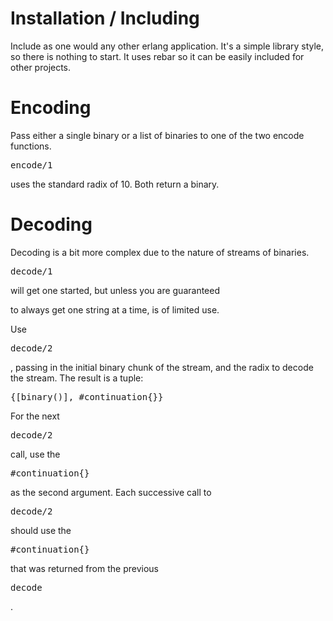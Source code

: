 Installation / Including
========================

Include as one would any other erlang application.  It's a simple library
style, so there is nothing to start.  It uses rebar so it can be easily 
included for other projects.

Encoding
========

Pass either a single binary or a list of binaries to one of the two encode
functions.  <pre>encode/1</pre> uses the standard radix of 10.  Both
return a binary.

Decoding
========

Decoding is a bit more complex due to the nature of streams of binaries.
<pre>decode/1</pre> will get one started, but unless you are guaranteed
to always get one string at a time, is of limited use.

Use <pre>decode/2</pre>, passing in the initial binary chunk of the stream,
and the radix to decode the stream.  The result is a tuple:

<pre>{[binary()], #continuation{}}</pre>

For the next <pre>decode/2</pre> call, use the <pre>#continuation{}</pre>
as the second argument.  Each successive call to <pre>decode/2</pre>
should use the <pre>#continuation{}</pre> that was returned from the
previous <pre>decode</pre>.
